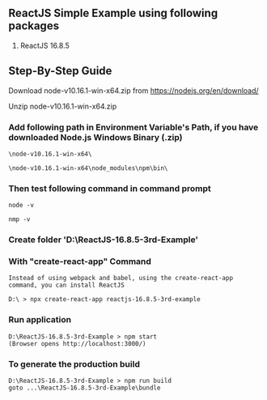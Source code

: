 ## ReactJS Simple Example using following packages

1. ReactJS 16.8.5

## Step-By-Step Guide

Download node-v10.16.1-win-x64.zip from https://nodejs.org/en/download/

Unzip node-v10.16.1-win-x64.zip

### Add following path in Environment Variable's Path, if you have downloaded Node.js Windows Binary (.zip)

	\node-v10.16.1-win-x64\

	\node-v10.16.1-win-x64\node_modules\npm\bin\

### Then test following command in command prompt

	node -v

	nmp -v
	
### Create folder 'D:\ReactJS-16.8.5-3rd-Example'	

### With "create-react-app" Command

	Instead of using webpack and babel, using the create-react-app command, you can install ReactJS
	
	D:\ > npx create-react-app reactjs-16.8.5-3rd-example

### Run application
	D:\ReactJS-16.8.5-3rd-Example > npm start
	(Browser opens http://localhost:3000/)
	
### To generate the production build
	D:\ReactJS-16.8.5-3rd-Example > npm run build
	goto ...\ReactJS-16.8.5-3rd-Example\bundle